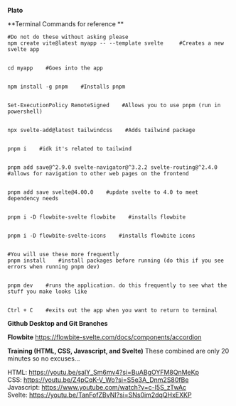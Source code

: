 **Plato**

**Terminal Commands for reference **

```
#Do not do these without asking please
npm create vite@latest myapp -- --template svelte     #Creates a new svelte app


cd myapp    #Goes into the app


npm install -g pnpm    #Installs pnpm


Set-ExecutionPolicy RemoteSigned    #Allows you to use pnpm (run in powershell)


npx svelte-add@latest tailwindcss    #Adds tailwind package


pnpm i    #idk it's related to tailwind


pnpm add save@^2.9.0 svelte-navigator@^3.2.2 svelte-routing@^2.4.0    #allows for navigation to other web pages on the frontend


pnpm add save svelte@4.00.0    #update svelte to 4.0 to meet dependency needs


pnpm i -D flowbite-svelte flowbite    #installs flowbite


pnpm i -D flowbite-svelte-icons    #installs flowbite icons


#You will use these more frequently
pnpm install    #install packages before running (do this if you see errors when running pnpm dev)


pnpm dev    #runs the application. do this frequently to see what the stuff you make looks like


Ctrl + C    #exits out the app when you want to return to terminal
```


**Github Desktop and Git Branches**


**Flowbite**
https://flowbite-svelte.com/docs/components/accordion


**Training (HTML, CSS, Javascript, and Svelte)**
These combined are only 20 minutes so no excuses...


HTML: https://youtu.be/salY_Sm6mv4?si=BuABgOYFM8QnMeKp <br />
CSS: https://youtu.be/Z4pCqK-V_Wo?si=S5e3A_Dnm2S80fBe <br />
Javascript: https://www.youtube.com/watch?v=c-I5S_zTwAc <br />
Svelte: https://youtu.be/TanFofZBvNI?si=SNs0im2dqQHxEXKP 

